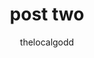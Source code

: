 ---
title: 'post two'
pubDate: 2024-22-4
description: 'This is the second post of my new Astro blog.'
author: 'thelocalgodd'
tags: ["astro", "blogging", "learning in public"]
layout: ../../layouts/BlogLayout.astro
---